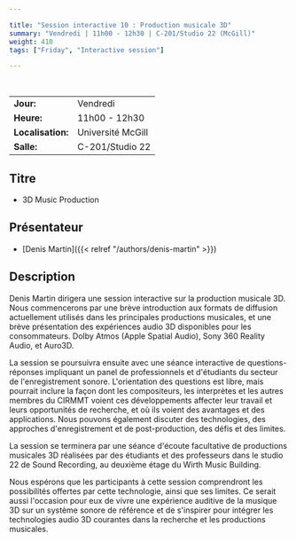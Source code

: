 ```yaml
---

title: "Session interactive 10 : Production musicale 3D"
summary: "Vendredi | 11h00 - 12h30 | C-201/Studio 22 (McGill)"
weight: 410
tags: ["Friday", "Interactive session"]

---
```


<br>

| | |
| - | - |
| **Jour:** | Vendredi |
| **Heure:** | 11h00 - 12h30 |
| **Localisation:** | Université McGill |
| **Salle:** | C-201/Studio 22 |

## Titre

- 3D Music Production

## Présentateur

- [Denis Martin]({{< relref "/authors/denis-martin" >}})


## Description

Denis Martin dirigera une session interactive sur la production musicale 3D. Nous commencerons par une brève introduction aux formats de diffusion actuellement utilisés dans les principales productions musicales, et une brève présentation des expériences audio 3D disponibles pour les consommateurs. Dolby Atmos (Apple Spatial Audio), Sony 360 Reality Audio, et Auro3D.

La session se poursuivra ensuite avec une séance interactive de questions-réponses impliquant un panel de professionnels et d'étudiants du secteur de l'enregistrement sonore. L'orientation des questions est libre, mais pourrait inclure la façon dont les compositeurs, les interprètes et les autres membres du CIRMMT voient ces développements affecter leur travail et leurs opportunités de recherche, et où ils voient des avantages et des applications. Nous pouvons également discuter des technologies, des approches d'enregistrement et de post-production, des défis et des limites.

La session se terminera par une séance d'écoute facultative de productions musicales 3D réalisées par des étudiants et des professeurs dans le studio 22 de Sound Recording, au deuxième étage du Wirth Music Building.

Nous espérons que les participants à cette session comprendront les possibilités offertes par cette technologie, ainsi que ses limites. Ce serait aussi l'occasion pour eux de vivre une expérience auditive de la musique 3D sur un système sonore de référence et de s'inspirer pour intégrer les technologies audio 3D courantes dans la recherche et les productions musicales.